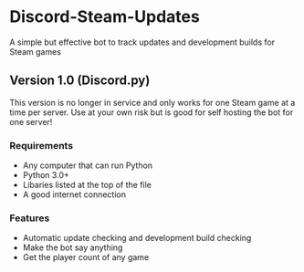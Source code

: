 # Discord-Steam-Updates
A simple but effective bot to track updates and development builds for Steam games

## Version 1.0 (Discord.py)
This version is no longer in service and only works for one Steam game at a time per server. Use at your own risk but is good for self hosting the bot for one server!

### Requirements 
- Any computer that can run Python
- Python 3.0+
- Libaries listed at the top of the file
- A good internet connection

### Features
- Automatic update checking and development build checking
- Make the bot say anything
- Get the player count of any game

